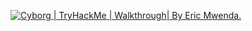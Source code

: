 <a target="_blank" href="https://github-readme-medium-recent-article.vercel.app/medium/@ericmwendarobert/0"><img src="https://github-readme-medium-recent-article.vercel.app/medium/@ericmwenda/0" alt="Cyborg | TryHackMe | Walkthrough| By Eric Mwenda."></a>
